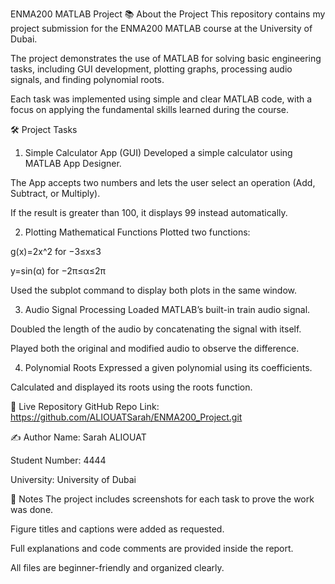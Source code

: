 ENMA200 MATLAB Project
📚 About the Project
This repository contains my project submission for the ENMA200 MATLAB course at the University of Dubai.

The project demonstrates the use of MATLAB for solving basic engineering tasks, including GUI development, plotting graphs, processing audio signals, and finding polynomial roots.

Each task was implemented using simple and clear MATLAB code, with a focus on applying the fundamental skills learned during the course.

🛠 Project Tasks
1. Simple Calculator App (GUI)
Developed a simple calculator using MATLAB App Designer.

The App accepts two numbers and lets the user select an operation (Add, Subtract, or Multiply).

If the result is greater than 100, it displays 99 instead automatically.

2. Plotting Mathematical Functions
Plotted two functions:


g(x)=2x^2
  for 
−3≤x≤3


y=sin(α) for 
−2π≤α≤2π

Used the subplot command to display both plots in the same window.

3. Audio Signal Processing
Loaded MATLAB’s built-in train audio signal.

Doubled the length of the audio by concatenating the signal with itself.

Played both the original and modified audio to observe the difference.

4. Polynomial Roots
Expressed a given polynomial using its coefficients.

Calculated and displayed its roots using the roots function.

🔗 Live Repository
GitHub Repo Link: https://github.com/ALIOUATSarah/ENMA200_Project.git

✍️ Author
Name: Sarah ALIOUAT

Student Number: 4444

University: University of Dubai

📢 Notes
The project includes screenshots for each task to prove the work was done.

Figure titles and captions were added as requested.

Full explanations and code comments are provided inside the report.

All files are beginner-friendly and organized clearly.
